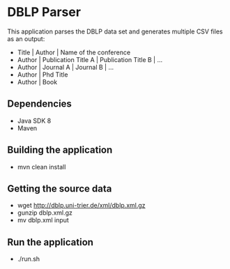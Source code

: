 # DBLP Parser

This application parses the DBLP data set and generates multiple CSV files as an output:

* Title | Author | Name of the conference
* Author | Publication Title A | Publication Title B | ...
* Author | Journal A | Journal B | ...
* Author | Phd Title 
* Author | Book


## Dependencies

* Java SDK 8
* Maven 


## Building the application

* mvn clean install


## Getting the source data

* wget http://dblp.uni-trier.de/xml/dblp.xml.gz
* gunzip dblp.xml.gz
* mv dblp.xml input


## Run the application

* ./run.sh

